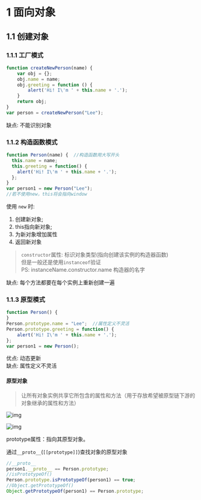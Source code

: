 # 1 面向对象

## 1.1 创建对象

### 1.1.1 工厂模式

```javascript
function createNewPerson(name) {
    var obj = {};
    obj.name = name;
    obj.greeting = function () {
        alert('Hi! I\'m ' + this.name + '.');
    }
    return obj;
}
var person = createNewPerson("Lee");
```

缺点: 不能识别对象

### 1.1.2 构造函数模式

```javascript
function Person(name) {  //构造函数用大写开头
  this.name = name;
  this.greeting = function() {
    alert('Hi! I\'m ' + this.name + '.');
  };
}
var person1 = new Person("Lee");  
//若不使用new，this将会指向window
```

使用 `new` 时:

1. 创建新对象;
2. this指向新对象; 
3. 为新对象增加属性
4. 返回新对象

> `constructor`属性: 标识对象类型(指向创建该实例的构造器函数)  
> 但是一般还是使用`instanceof`验证  
> PS: instanceName.constructor.name 构造器的名字

缺点: 每个方法都要在每个实例上重新创建一遍

### 1.1.3 原型模式

```javascript
function Person() {
}
Person.prototype.name = "Lee";  //属性定义不灵活
Person.prototype.greeting = function() {
    alert('Hi! I\'m ' + this.name + '.');
};
var person1 = new Person();
```

优点: 动态更新  
缺点: 属性定义不灵活

#### 原型对象

> 让所有对象实例共享它所包含的属性和方法（用于存放希望被原型链下游的对象继承的属性和方法）

![img](https://mdn.mozillademos.org/files/13891/MDN-Graphics-person-person-object-2.png)

![img](https://upload-images.jianshu.io/upload_images/1829401-046fd13950ea5891.png?imageMogr2/auto-orient/strip%7CimageView2/2/w/700)

prototype属性：指向其原型对象。

通过`__proto__`(`[[prototype]]`)查找对象的原型对象

```javascript
//__proto__
person1.__proto__ == Person.prototype;
//isPrototypeOf()
Person.prototype.isPrototypeOf(person1) == true;
//Object.getPrototypeOf()
Object.getPrototypeOf(person1) == Person.prototype;
```